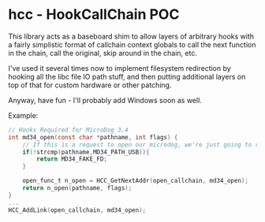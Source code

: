 # hcc - HookCallChain POC

This library acts as a baseboard shim to allow layers of arbitrary hooks with a fairly simplistic format of callchain context globals to call the next function in the chain, call the original, skip around in the chain, etc.

I've used it several times now to implement filesystem redirection by hooking all the libc file IO path stuff, and then putting additional layers on top of that for custom hardware or other patching.

Anyway, have fun - I'll probably add Windows soon as well.


Example:
```c
// Hooks Required for MicroDog 3.4
int md34_open(const char *pathname, int flags) {
    // If this is a request to open our microdog, we're just going to return with a fake handle.
    if(!strcmp(pathname,MD34_PATH_USB)){
        return MD34_FAKE_FD;
    }    

    open_func_t n_open = HCC_GetNextAddr(open_callchain, md34_open);
    return n_open(pathname, flags);
}
...
HCC_AddLink(open_callchain, md34_open);
```